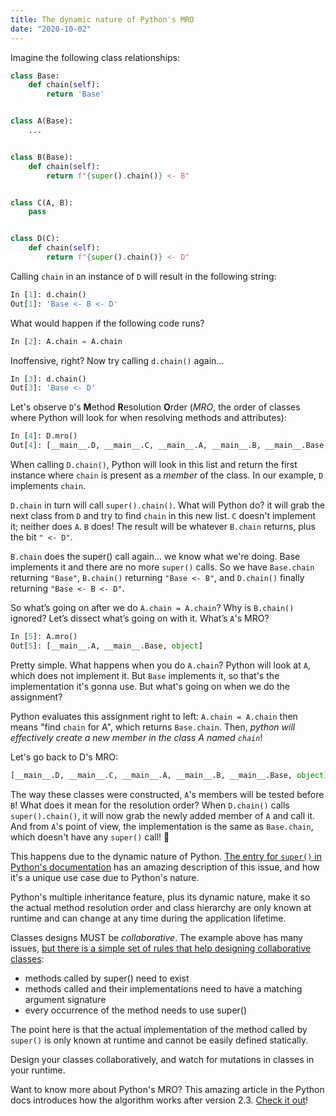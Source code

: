 ```yaml
---
title: The dynamic nature of Python's MRO
date: "2020-10-02"
---
```


Imagine the following class relationships:

```python
class Base:
    def chain(self):
        return 'Base'


class A(Base):
    ...


class B(Base):
    def chain(self):
        return f"{super().chain()} <- B"


class C(A, B):
    pass


class D(C):
    def chain(self):
        return f"{super().chain()} <- D"

```

Calling `chain` in an instance of `D` will result in the following string:

```python
In [1]: d.chain()
Out[1]: 'Base <- B <- D'
```

What would happen if the following code runs?

```python
In [2]: A.chain = A.chain
```

Inoffensive, right? Now try calling `d.chain()` again...

```python
In [3]: d.chain()
Out[3]: 'Base <- D'
```

Let's observe `D`'s **M**ethod **R**esolution **O**rder (_MRO_, the order of classes where Python will look for when resolving methods and attributes):

```python
In [4]: D.mro()
Out[4]: [__main__.D, __main__.C, __main__.A, __main__.B, __main__.Base, object]
```

When calling `D.chain()`, Python will look in this list and return the first instance where `chain` is present as a _member_ of the class. In our example, `D` implements `chain`.

`D.chain` in turn will call `super().chain()`. What will Python do? it will grab the next class from `D` and try to find `chain` in this new list. `C` doesn't implement it; neither does `A`. `B` does! The result will be whatever `B.chain` returns, plus the bit `" <- D"`.

`B.chain` does the super() call again... we know what we're doing. Base implements it and there are no more `super()` calls. So we have `Base.chain` returning `"Base"`, `B.chain()` returning `"Base <- B"`, and `D.chain()` finally returning `"Base <- B <- D"`.

So what’s going on after we do `A.chain = A.chain`? Why is `B.chain()` ignored? Let’s dissect what’s going on with it. What’s `A`'s MRO?

```python
In [5]: A.mro()
Out[5]: [__main__.A, __main__.Base, object]
```

Pretty simple. What happens when you do `A.chain`? Python will look at `A`, which does not implement it. But `Base` implements it, so that's the implementation it's gonna use. But what's going on when we do the assignment?

Python evaluates this assignment right to left: `A.chain = A.chain` then means "find `chain` for A", which returns `Base.chain`. Then, _python will effectively create a new member in the class A named `chain`_!

Let's go back to D's MRO:

```python
[__main__.D, __main__.C, __main__.A, __main__.B, __main__.Base, object]
```

The way these classes were constructed, `A`'s members will be tested before `B`! What does it mean for the resolution order? When `D.chain()` calls `super().chain()`, it will now grab the newly added member of `A` and call it. And from `A`'s point of view, the implementation is the same as `Base.chain`, which doesn't have any `super()` call! :exploding_head:

This happens due to the dynamic nature of Python. [The entry for `super()` in Python's documentation](https://docs.python.org/3/library/functions.html#super) has an amazing description of this issue, and how it's a unique use case due to Python's nature.

Python's multiple inheritance feature, plus its dynamic nature, make it so the actual method resolution order and class hierarchy are only known at runtime and can change at any time during the application lifetime.

Classes designs MUST be _collaborative_. The example above has many issues, [but there is a simple set of rules that help designing collaborative classes](https://rhettinger.wordpress.com/2011/05/26/super-considered-super/):

- methods called by super() need to exist
- methods called and their implementations need to have a matching argument signature
- every occurrence of the method needs to use super()

The point here is that the actual implementation of the method called by `super()` is only known at runtime and cannot be easily defined statically.

Design your classes collaboratively, and watch for mutations in classes in your runtime.

Want to know more about Python's MRO? This amazing article in the Python docs introduces how the algorithm works after version 2.3. [Check it out](https://www.python.org/download/releases/2.3/mro/)!

